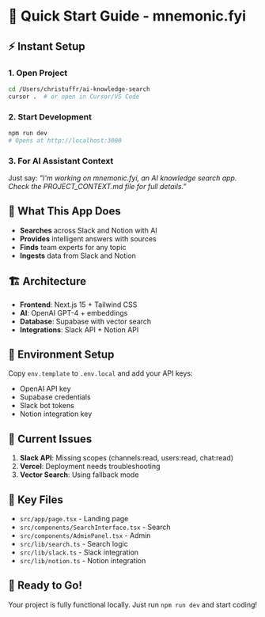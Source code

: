 # 🚀 Quick Start Guide - mnemonic.fyi

## ⚡ **Instant Setup**

### **1. Open Project**
```bash
cd /Users/christuffr/ai-knowledge-search
cursor .  # or open in Cursor/VS Code
```

### **2. Start Development**
```bash
npm run dev
# Opens at http://localhost:3000
```

### **3. For AI Assistant Context**
Just say: *"I'm working on mnemonic.fyi, an AI knowledge search app. Check the PROJECT_CONTEXT.md file for full details."*

## 🎯 **What This App Does**
- **Searches** across Slack and Notion with AI
- **Provides** intelligent answers with sources
- **Finds** team experts for any topic
- **Ingests** data from Slack and Notion

## 🏗️ **Architecture**
- **Frontend**: Next.js 15 + Tailwind CSS
- **AI**: OpenAI GPT-4 + embeddings
- **Database**: Supabase with vector search
- **Integrations**: Slack API + Notion API

## 🔑 **Environment Setup**
Copy `env.template` to `.env.local` and add your API keys:
- OpenAI API key
- Supabase credentials
- Slack bot tokens
- Notion integration key

## 🐛 **Current Issues**
1. **Slack API**: Missing scopes (channels:read, users:read, chat:read)
2. **Vercel**: Deployment needs troubleshooting
3. **Vector Search**: Using fallback mode

## 📁 **Key Files**
- `src/app/page.tsx` - Landing page
- `src/components/SearchInterface.tsx` - Search
- `src/components/AdminPanel.tsx` - Admin
- `src/lib/search.ts` - Search logic
- `src/lib/slack.ts` - Slack integration
- `src/lib/notion.ts` - Notion integration

## 🚀 **Ready to Go!**
Your project is fully functional locally. Just run `npm run dev` and start coding!
